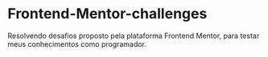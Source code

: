 # Frontend-Mentor-challenges
Resolvendo desafios proposto pela plataforma Frontend Mentor, para testar meus conhecimentos como programador.
